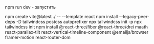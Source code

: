npm run dev - запустить

npm create vite@latest ./ -- --template react
npm install --legacy-peer-deps -D tailwindcss postcss autoprefixer
npx tailwindcss init -p
npx tailwindcss init
npm install @react-three/fiber @react-three/drei maath react-parallax-tilt react-vertical-timeline-component @emailjs/browser framer-motion react-router-dom
